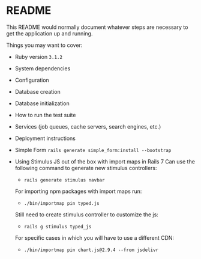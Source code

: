 # README

This README would normally document whatever steps are necessary to get the
application up and running.

Things you may want to cover:

* Ruby version
  `3.1.2`

* System dependencies

* Configuration

* Database creation

* Database initialization

* How to run the test suite

* Services (job queues, cache servers, search engines, etc.)

* Deployment instructions

* Simple Form
  `rails generate simple_form:install --bootstrap`

* Using Stimulus JS out of the box with import maps in Rails 7
  Can use the following command to generate new stimulus controllers:
  - `rails generate stimulus navbar`

  For importing npm packages with import maps run:
  - `./bin/importmap pin typed.js`

  Still need to create stimulus controller to customize the js:
  - `rails g stimulus typed_js`

  For specific cases in which you will have to use a different CDN:
  - `./bin/importmap pin chart.js@2.9.4 --from jsdelivr`



